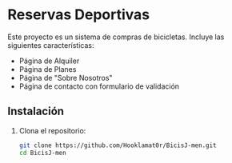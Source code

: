 # Reservas Deportivas

Este proyecto es un sistema de compras de bicicletas. Incluye las siguientes características:

- Página de Alquiler
- Página de Planes
- Página de "Sobre Nosotros"
- Página de contacto con formulario de validación


## Instalación

1. Clona el repositorio:
   ```bash
   git clone https://github.com/Hooklamat0r/BicisJ-men.git
   cd BicisJ-men
